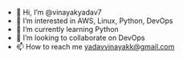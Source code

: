 - 👋 Hi, I’m @vinayakyadav7
- 👀 I’m interested in AWS, Linux, Python, DevOps
- 🌱 I’m currently learning Python
- 💞️ I’m looking to collaborate on DevOps
- 📫 How to reach me yadavvinayakk@gmail.com

<!---
vinayaky7/vinayaky7 is a ✨ special ✨ repository because its `README.md` (this file) appears on your GitHub profile.
You can click the Preview link to take a look at your changes.
--->
